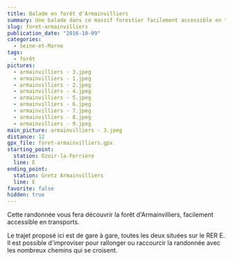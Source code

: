 ```yaml
---
title: Balade en forêt d'Armainvilliers
summary: Une balade dans ce massif forestier facilement accessible en transports.
slug: foret-armainvilliers
publication_date: "2016-10-09"
categories:
  - Seine-et-Marne
tags:
  - forêt
pictures:
  - armainvilliers - 3.jpeg
  - armainvilliers - 1.jpeg
  - armainvilliers - 2.jpeg
  - armainvilliers - 4.jpeg
  - armainvilliers - 5.jpeg
  - armainvilliers - 6.jpeg
  - armainvilliers - 7.jpeg
  - armainvilliers - 8.jpeg
  - armainvilliers - 9.jpeg
main_picture: armainvilliers - 3.jpeg
distance: 12
gpx_file: foret-armainvilliers.gpx
starting_point:
  station: Ozoir-la-Ferrière
  line: E
ending_point:
  station: Gretz Armainvilliers
  line: E
favorite: false
hidden: true
---
```


Cette randonnée vous fera découvrir la forêt d'Armainvilliers, facilement accessible en transports.

Le trajet proposé ici est de gare à gare, toutes les deux situées sur le RER E. Il est possible d'improviser pour rallonger ou raccourcir la randonnée avec les nombreux chemins qui se croisent.
